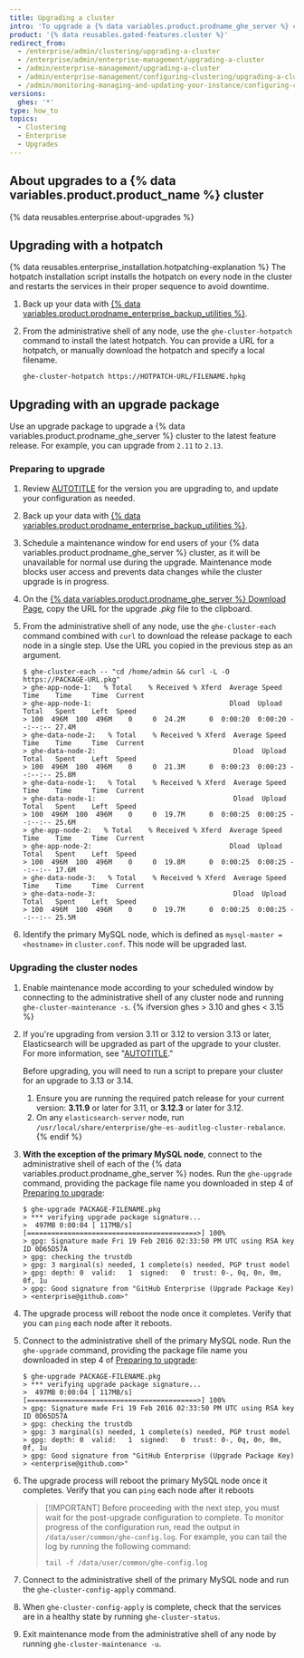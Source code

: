```yaml
---
title: Upgrading a cluster
intro: 'To upgrade a {% data variables.product.prodname_ghe_server %} cluster to the latest release, use the administrative shell (SSH).'
product: '{% data reusables.gated-features.cluster %}'
redirect_from:
  - /enterprise/admin/clustering/upgrading-a-cluster
  - /enterprise/admin/enterprise-management/upgrading-a-cluster
  - /admin/enterprise-management/upgrading-a-cluster
  - /admin/enterprise-management/configuring-clustering/upgrading-a-cluster
  - /admin/monitoring-managing-and-updating-your-instance/configuring-clustering/upgrading-a-cluster
versions:
  ghes: '*'
type: how_to
topics:
  - Clustering
  - Enterprise
  - Upgrades
---
```


## About upgrades to a {% data variables.product.product_name %} cluster

{% data reusables.enterprise.about-upgrades %}

## Upgrading with a hotpatch

{% data reusables.enterprise_installation.hotpatching-explanation %} The hotpatch installation script installs the hotpatch on every node in the cluster and restarts the services in their proper sequence to avoid downtime.

1. Back up your data with [{% data variables.product.prodname_enterprise_backup_utilities %}](https://github.com/github/backup-utils#readme).
1. From the administrative shell of any node, use the `ghe-cluster-hotpatch` command to install the latest hotpatch. You can provide a URL for a hotpatch, or manually download the hotpatch and specify a local filename.

   ```shell
   ghe-cluster-hotpatch https://HOTPATCH-URL/FILENAME.hpkg
   ```

## Upgrading with an upgrade package

Use an upgrade package to upgrade a {% data variables.product.prodname_ghe_server %} cluster to the latest feature release. For example, you can upgrade from `2.11` to `2.13`.

### Preparing to upgrade

1. Review [AUTOTITLE](/admin/enterprise-management/configuring-clustering/cluster-network-configuration) for the version you are upgrading to, and update your configuration as needed.
1. Back up your data with [{% data variables.product.prodname_enterprise_backup_utilities %}](https://github.com/github/backup-utils#readme).
1. Schedule a maintenance window for end users of your {% data variables.product.prodname_ghe_server %} cluster, as it will be unavailable for normal use during the upgrade. Maintenance mode blocks user access and prevents data changes while the cluster upgrade is in progress.
1. On the [{% data variables.product.prodname_ghe_server %} Download Page](https://enterprise.github.com/download), copy the URL for the upgrade _.pkg_ file to the clipboard.
1. From the administrative shell of any node, use the `ghe-cluster-each` command combined with `curl` to download the release package to each node in a single step. Use the URL you copied in the previous step as an argument.

   ```shell
   $ ghe-cluster-each -- "cd /home/admin && curl -L -O  https://PACKAGE-URL.pkg"
   > ghe-app-node-1:   % Total    % Received % Xferd  Average Speed   Time    Time     Time  Current
   > ghe-app-node-1:                                  Dload  Upload   Total   Spent    Left  Speed
   > 100  496M  100  496M    0     0  24.2M      0  0:00:20  0:00:20 --:--:-- 27.4M
   > ghe-data-node-2:   % Total    % Received % Xferd  Average Speed   Time    Time     Time  Current
   > ghe-data-node-2:                                  Dload  Upload   Total   Spent    Left  Speed
   > 100  496M  100  496M    0     0  21.3M      0  0:00:23  0:00:23 --:--:-- 25.8M
   > ghe-data-node-1:   % Total    % Received % Xferd  Average Speed   Time    Time     Time  Current
   > ghe-data-node-1:                                  Dload  Upload   Total   Spent    Left  Speed
   > 100  496M  100  496M    0     0  19.7M      0  0:00:25  0:00:25 --:--:-- 25.6M
   > ghe-app-node-2:   % Total    % Received % Xferd  Average Speed   Time    Time     Time  Current
   > ghe-app-node-2:                                  Dload  Upload   Total   Spent    Left  Speed
   > 100  496M  100  496M    0     0  19.8M      0  0:00:25  0:00:25 --:--:-- 17.6M
   > ghe-data-node-3:   % Total    % Received % Xferd  Average Speed   Time    Time     Time  Current
   > ghe-data-node-3:                                  Dload  Upload   Total   Spent    Left  Speed
   > 100  496M  100  496M    0     0  19.7M      0  0:00:25  0:00:25 --:--:-- 25.5M
   ```

1. Identify the primary MySQL node, which is defined as `mysql-master = <hostname>` in `cluster.conf`. This node will be upgraded last.

### Upgrading the cluster nodes

1. Enable maintenance mode according to your scheduled window by connecting to the administrative shell of any cluster node and running `ghe-cluster-maintenance -s`.
{% ifversion ghes > 3.10 and ghes < 3.15 %}
1. If you're upgrading from version 3.11 or 3.12 to version 3.13 or later, Elasticsearch will be upgraded as part of the upgrade to your cluster. For more information, see "[AUTOTITLE](/admin/monitoring-managing-and-updating-your-instance/updating-the-virtual-machine-and-physical-resources/preparing-for-the-elasticsearch-upgrade)."

   Before upgrading, you will need to run a script to prepare your cluster for an upgrade to 3.13 or 3.14.
   1. Ensure you are running the required patch release for your current version: **3.11.9** or later for 3.11, or **3.12.3** or later for 3.12.
   1. On any `elasticsearch-server` node, run `/usr/local/share/enterprise/ghe-es-auditlog-cluster-rebalance`.
{% endif %}
1. **With the exception of the primary MySQL node**, connect to the administrative shell of each of the {% data variables.product.prodname_ghe_server %} nodes.
Run the `ghe-upgrade` command, providing the package file name you downloaded in step 4 of [Preparing to upgrade](#preparing-to-upgrade):

   ```shell
   $ ghe-upgrade PACKAGE-FILENAME.pkg
   > *** verifying upgrade package signature...
   >  497MB 0:00:04 [ 117MB/s] [==========================================>] 100%
   > gpg: Signature made Fri 19 Feb 2016 02:33:50 PM UTC using RSA key ID 0D65D57A
   > gpg: checking the trustdb
   > gpg: 3 marginal(s) needed, 1 complete(s) needed, PGP trust model
   > gpg: depth: 0  valid:   1  signed:   0  trust: 0-, 0q, 0n, 0m, 0f, 1u
   > gpg: Good signature from "GitHub Enterprise (Upgrade Package Key) > <enterprise@github.com>"
   ```

1. The upgrade process will reboot the node once it completes. Verify that you can `ping` each node after it reboots.
1. Connect to the administrative shell of the primary MySQL node. Run the `ghe-upgrade` command, providing the package file name you downloaded in step 4 of [Preparing to upgrade](#preparing-to-upgrade):

   ```shell
   $ ghe-upgrade PACKAGE-FILENAME.pkg
   > *** verifying upgrade package signature...
   >  497MB 0:00:04 [ 117MB/s] [==========================================>] 100%
   > gpg: Signature made Fri 19 Feb 2016 02:33:50 PM UTC using RSA key ID 0D65D57A
   > gpg: checking the trustdb
   > gpg: 3 marginal(s) needed, 1 complete(s) needed, PGP trust model
   > gpg: depth: 0  valid:   1  signed:   0  trust: 0-, 0q, 0n, 0m, 0f, 1u
   > gpg: Good signature from "GitHub Enterprise (Upgrade Package Key) > <enterprise@github.com>"
   ```

1. The upgrade process will reboot the primary MySQL node once it completes. Verify that you can `ping` each node after it reboots

   > [!IMPORTANT] Before proceeding with the next step, you must wait for the post-upgrade configuration to complete. To monitor progress of the configuration run, read the output in `/data/user/common/ghe-config.log`. For example, you can tail the log by running the following command:
   >
   > ```shell
   > tail -f /data/user/common/ghe-config.log
   > ```

1. Connect to the administrative shell of the primary MySQL node and run the `ghe-cluster-config-apply` command.
1. When `ghe-cluster-config-apply` is complete, check that the services are in a healthy state by running `ghe-cluster-status`.
1. Exit maintenance mode from the administrative shell of any node by running `ghe-cluster-maintenance -u`.
